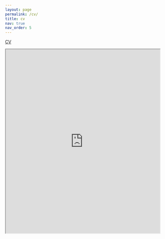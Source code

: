 ```yaml
---
layout: page
permalink: /cv/
title: cv
nav: true
nav_order: 5
---
```


[CV](https://drive.google.com/file/d/1-YiFQ8U4RMRPQY6CQYpOCoCwSOXow6k6/view?usp=sharing)

<iframe src="https://drive.google.com/file/d/1-1jcvevY2P535uSY-Jfk0VKGMSZkN-xw/preview" style="width:100%;height:600px;"></iframe>



